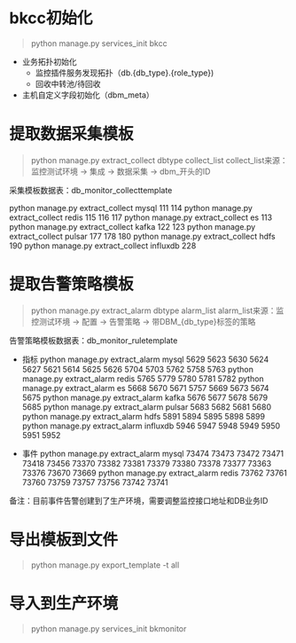 # bkcc初始化

> python manage.py services_init bkcc

- 业务拓扑初始化
  - 监控插件服务发现拓扑（db.{db_type}.{role_type})
  - 回收中转池/待回收
- 主机自定义字段初始化（dbm_meta）

# 提取数据采集模板

> python manage.py extract_collect dbtype collect_list
> collect_list来源：监控测试环境 -> 集成 -> 数据采集 -> dbm_开头的ID

采集模板数据表：db_monitor_collecttemplate

python manage.py extract_collect mysql 111 114
python manage.py extract_collect redis 115 116 117
python manage.py extract_collect es 113
python manage.py extract_collect kafka 122 123
python manage.py extract_collect pulsar 177 178 180
python manage.py extract_collect hdfs 190
python manage.py extract_collect influxdb 228


# 提取告警策略模板

> python manage.py extract_alarm dbtype alarm_list
> alarm_list来源：监控测试环境 -> 配置 -> 告警策略 -> 带DBM_{db_type}标签的策略

告警策略模板数据表：db_monitor_ruletemplate

- 指标
python manage.py extract_alarm mysql 5629 5623 5630 5624 5627 5621 5614 5625 5626 5704 5703 5762 5758 5763
python manage.py extract_alarm redis 5765 5779 5780 5781 5782
python manage.py extract_alarm es 5668 5670 5671 5757 5669 5673 5674 5675
python manage.py extract_alarm kafka 5676 5677 5678 5679 5685
python manage.py extract_alarm pulsar 5683 5682 5681 5680
python manage.py extract_alarm hdfs 5891 5894 5895 5898 5899
python manage.py extract_alarm influxdb 5946 5947 5948 5949 5950 5951 5952
 
- 事件
python manage.py extract_alarm mysql 73474 73473 73472 73471 73418 73456 73370 73382 73381 73379 73380 73378 73377 73363 73376 73670 73669
python manage.py extract_alarm redis 73762 73761 73760 73759 73757 73756 73742 73741

备注：目前事件告警创建到了生产环境，需要调整监控接口地址和DB业务ID

# 导出模板到文件

> python manage.py export_template -t all

# 导入到生产环境

> python manage.py services_init bkmonitor